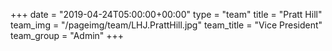 +++
date = "2019-04-24T05:00:00+00:00"
type = "team"
title = "Pratt Hill"
team_img = "/pageimg/team/LHJ.PrattHill.jpg"
team_title = "Vice President"
team_group = "Admin"
+++